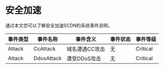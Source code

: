 # 安全加速

通过本文您可以了解安全加速SCDN的系统事件说明。

|事件类型|事件名称|事件含义|事件状态|事件等级|
|----|----|----|----|----|
|Attack|CcAttack|域名遭遇CC攻击|无|Critical|
|Attack|DdosAttack|遭受DDoS攻击|无|Critical|

